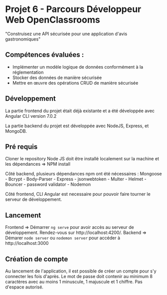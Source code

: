 # Projet 6 - Parcours Développeur Web OpenClassrooms
"Construisez une API sécurisée pour une application d'avis gastronomiques"

## Compétences évaluées :
- Implémenter un modèle logique de données conformément à la réglementation
- Stocker des données de manière sécurisée
- Mettre en œuvre des opérations CRUD de manière sécurisée

## Développement

La partie frontend du projet était déjà existante et a été développée avec Angular CLI version 7.0.2

La partie backend du projet est développée avec NodeJS, Express, et MongoDB.

## Pré requis

Cloner le repository
Node JS doit être installé localement sur la machine et les dépendances => NPM install

Côté backend, plusieurs dépendances npm ont été nécessaires : Mongoose - Bcrypt - Body-Parser - Express - jsonwebtoken - Multer - Helmet - Bouncer - password validator - Nodemon

Côté frontend, CLI Angular est necessaire pour pouvoir faire tourner le serveur de développement.

## Lancement

Frontend => Démarrer `ng serve` pour avoir accès au serveur de développement. Rendez-vous sur http://localhost:4200/. 
Backend => Démarer `node server` ou `nodemon server`  pour accéder à http://localhost:3000

## Création de compte
Au lancement de l'application, il est possible de créer un compte pour s'y connecter les fois d'après.
Le mot de passe doit contenir au minimum 8 caractères avec au moins 1 minuscule, 1 majuscule et 1 chiffre. Pas d'espace autorisé.

